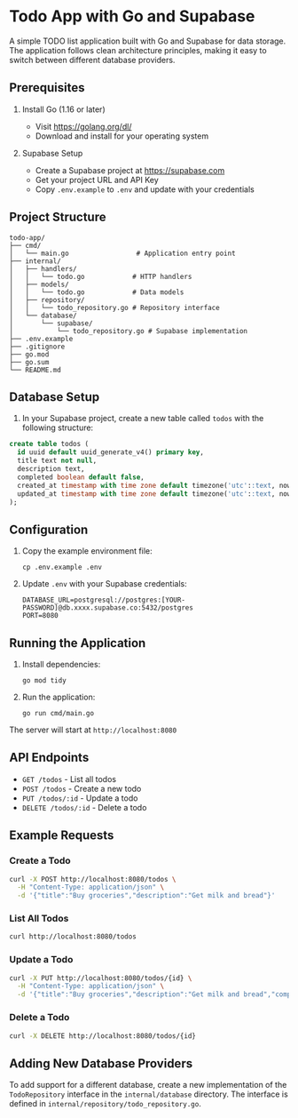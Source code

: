# Todo App with Go and Supabase

A simple TODO list application built with Go and Supabase for data storage. The application follows clean architecture principles, making it easy to switch between different database providers.

## Prerequisites

1. Install Go (1.16 or later)
   - Visit https://golang.org/dl/
   - Download and install for your operating system

2. Supabase Setup
   - Create a Supabase project at https://supabase.com
   - Get your project URL and API Key
   - Copy `.env.example` to `.env` and update with your credentials

## Project Structure

```
todo-app/
├── cmd/
│   └── main.go                 # Application entry point
├── internal/
│   ├── handlers/
│   │   └── todo.go            # HTTP handlers
│   ├── models/
│   │   └── todo.go            # Data models
│   ├── repository/
│   │   └── todo_repository.go # Repository interface
│   └── database/
│       └── supabase/
│           └── todo_repository.go # Supabase implementation
├── .env.example
├── .gitignore
├── go.mod
├── go.sum
└── README.md
```

## Database Setup

1. In your Supabase project, create a new table called `todos` with the following structure:

```sql
create table todos (
  id uuid default uuid_generate_v4() primary key,
  title text not null,
  description text,
  completed boolean default false,
  created_at timestamp with time zone default timezone('utc'::text, now()),
  updated_at timestamp with time zone default timezone('utc'::text, now())
);
```

## Configuration

1. Copy the example environment file:
   ```
   cp .env.example .env
   ```

2. Update `.env` with your Supabase credentials:
   ```
   DATABASE_URL=postgresql://postgres:[YOUR-PASSWORD]@db.xxxx.supabase.co:5432/postgres
   PORT=8080
   ```

## Running the Application

1. Install dependencies:
   ```
   go mod tidy
   ```

2. Run the application:
   ```
   go run cmd/main.go
   ```

The server will start at `http://localhost:8080`

## API Endpoints

- `GET /todos` - List all todos
- `POST /todos` - Create a new todo
- `PUT /todos/:id` - Update a todo
- `DELETE /todos/:id` - Delete a todo

## Example Requests

### Create a Todo
```bash
curl -X POST http://localhost:8080/todos \
  -H "Content-Type: application/json" \
  -d '{"title":"Buy groceries","description":"Get milk and bread"}'
```

### List All Todos
```bash
curl http://localhost:8080/todos
```

### Update a Todo
```bash
curl -X PUT http://localhost:8080/todos/{id} \
  -H "Content-Type: application/json" \
  -d '{"title":"Buy groceries","description":"Get milk and bread","completed":true}'
```

### Delete a Todo
```bash
curl -X DELETE http://localhost:8080/todos/{id}
```

## Adding New Database Providers

To add support for a different database, create a new implementation of the `TodoRepository` interface in the `internal/database` directory. The interface is defined in `internal/repository/todo_repository.go`.
